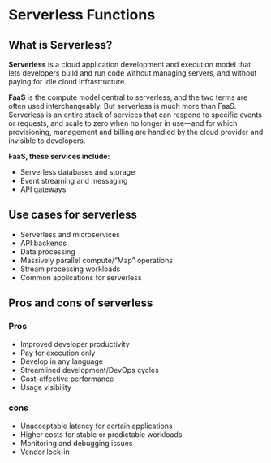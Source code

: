 # Serverless Functions

## What is Serverless?
**Serverless** is a cloud application development and execution model that lets developers build and run code without managing servers, and without paying for idle cloud infrastructure.

**FaaS** is the compute model central to serverless, and the two terms are often used interchangeably. But serverless is much more than FaaS. Serverless is an entire stack of services that can respond to specific events or requests, and scale to zero when no longer in use—and for which provisioning, management and billing are handled by the cloud provider and invisible to developers.

**FaaS, these services include:**
- Serverless databases and storage
- Event streaming and messaging
- API gateways

## Use cases for serverless
- Serverless and microservices
- API backends
- Data processing
- Massively parallel compute/“Map” operations
- Stream processing workloads
- Common applications for serverless


## Pros and cons of serverless

### Pros
- Improved developer productivity
- Pay for execution only
- Develop in any language
- Streamlined development/DevOps cycles
- Cost-effective performance
- Usage visibility
### cons
- Unacceptable latency for certain applications
- Higher costs for stable or predictable workloads
- Monitoring and debugging issues
- Vendor lock-in